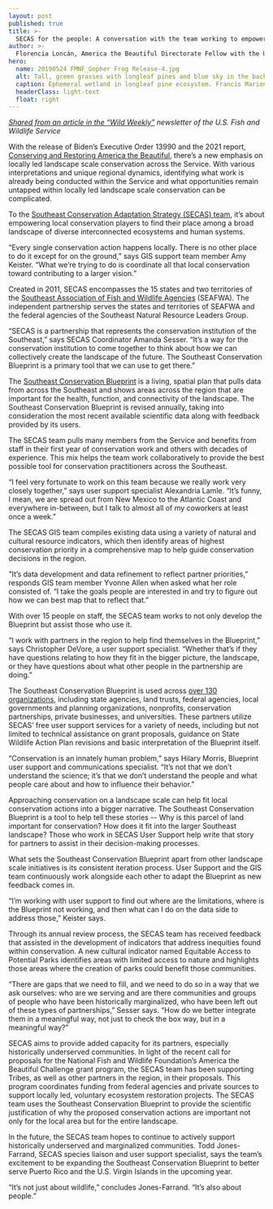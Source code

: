 ```yaml
---
layout: post
published: true
title: >-
  SECAS for the people: A conversation with the team working to empower communities
author: >-
  Florencia Loncán, America the Beautiful Directorate Fellow with the U.S. Fish and Wildlife Service
hero:
  name: 20190524 FMNF_Gopher Frog Release-4.jpg
  alt: Tall, green grasses with longleaf pines and blue sky in the background.
  caption: Ephemeral wetland in longleaf pine ecosystem. Francis Marion National Forest, South Carolina. <a href="https://www.fws.gov/media/ephemeral-wetland-longleaf-pine-ecosystem">Photo</a> by Melanie Olds, 2019.
  headerClass: light-text
  float: right
---
```

_[Shared from an article in the “Wild Weekly”](https://www.fws.gov/story/2022-08/southeast-conservation-adaptation-strategy-people) newsletter of the U.S. Fish and Wildlife Service_

With the release of Biden’s Executive Order 13990 and the 2021 report, [Conserving and Restoring America the Beautiful](https://www.doi.gov/sites/doi.gov/files/report-conserving-and-restoring-america-the-beautiful-2021.pdf), there’s a new emphasis on locally led landscape scale conservation across the Service. With various interpretations and unique regional dynamics, identifying what work is already being conducted within the Service and what opportunities remain untapped within locally led landscape scale conservation can be complicated.<!--more-->

To the [Southeast Conservation Adaptation Strategy (SECAS) team](https://secassoutheast.org/staff), it’s about empowering local conservation players to find their place among a  broad landscape of diverse interconnected ecosystems and human systems.

“Every single conservation action happens locally. There is no other place to do it except for on the ground,” says GIS support team member Amy Keister. “What we’re trying to do is coordinate all that local conservation toward contributing to a larger vision.”

Created in 2011, SECAS encompasses the 15 states and two territories of the [Southeast Association of Fish and Wildlife Agencies](https://seafwa.org/) (SEAFWA). The independent partnership serves the states and territories of SEAFWA and the federal agencies of the Southeast Natural Resource Leaders Group.

“SECAS is a partnership that represents the conservation institution of the Southeast,” says SECAS Coordinator Amanda Sesser. “It’s a way for the conservation institution to come together to think about how we can collectively create the landscape of the future. The Southeast Conservation Blueprint is a primary tool that we can use to get there.”

The [Southeast Conservation Blueprint](https://secassoutheast.org/blueprint) is a living, spatial plan that pulls data from across the Southeast and shows areas across the region that are important for the health, function, and connectivity of the landscape. The Southeast Conservation Blueprint is revised annually, taking into consideration the most recent available scientific data along with feedback provided by its users.

The SECAS team pulls many members from the Service and benefits from staff in their first year of conservation work and others with decades of experience. This mix helps the team work collaboratively to provide the best possible tool for conservation practitioners across the Southeast.

“I feel very fortunate to work on this team because we really work very closely together,” says  user support specialist Alexandria Lamle. “It’s funny, I mean, we are spread out from New Mexico to the Atlantic Coast and everywhere in-between, but I talk to almost all of my coworkers at least once a week.”

The SECAS GIS team compiles existing data using a variety of natural  and cultural resource indicators, which then identify areas of highest conservation priority in a comprehensive map to help guide conservation decisions in the region. 

"It’s data development and data refinement to reflect partner priorities,” responds GIS team member Yvonne Allen when asked what her role consisted of. “I take the goals people are interested in and try to figure out how we can best map that to reflect that.”

With over 15 people on staff, the SECAS team works to not only develop the Blueprint but assist those who use it.

“I work with partners in the region to help find themselves in the Blueprint,” says Christopher DeVore, a user support specialist. “Whether that’s if they have questions relating to how they fit in the bigger picture, the landscape, or they have questions about what other people in the partnership are doing.”

The Southeast Conservation Blueprint is used across [over 130 organizations](https://secassoutheast.org/organizations-using-the-blueprint), including state agencies, land trusts, federal agencies, local governments and planning organizations, nonprofits, conservation partnerships, private businesses, and universities. These partners utilize SECAS’ free user support services for a variety of needs, including but not limited to technical assistance on grant proposals, guidance on State Wildlife Action Plan revisions and basic interpretation of the Blueprint itself.

“Conservation is an innately human problem,” says Hilary Morris, Blueprint user support and communications specialist. “It’s not that we don’t understand the science; it’s that we don’t understand the people and what people care about and how to influence their behavior.”

Approaching conservation on a landscape scale can help fit local conservation actions into a bigger narrative. The Southeast Conservation Blueprint is a tool to help tell these stories -- Why is this parcel of land important for conservation? How does it fit into the larger Southeast landscape? Those who work in SECAS User Support help write that story for partners to assist in their decision-making processes. 

What sets the Southeast Conservation Blueprint apart from other landscape scale initiatives is its consistent iteration process. User Support and the GIS team continuously work alongside each other to adapt the Blueprint as new feedback comes in.

“I’m working with user support to find out where are the limitations, where is the Blueprint not working, and then what can I do on the data side to address those,” Keister says.

Through its annual review process, the SECAS team has received feedback that assisted in the development of indicators that address inequities found within conservation. A new cultural indicator named Equitable Access to Potential Parks identifies areas with limited access to nature and highlights those areas where the creation of parks could benefit those communities.

“There are gaps that we need to fill, and we need to do so in a way that we ask ourselves: who are we serving and are there communities and groups of people who have been historically marginalized, who have been left out of these types of partnerships,” Sesser says. “How do we better integrate them in a meaningful way, not just to check the box way, but in a meaningful way?”

SECAS aims to provide added capacity for its partners, especially historically underserved communities. In light of the recent call for proposals for the National Fish and Wildlife Foundation’s America the Beautiful Challenge grant program, the SECAS team has been supporting Tribes, as well as other partners in the region, in their proposals. This program coordinates funding from federal agencies and private sources to support locally led, voluntary ecosystem restoration projects. The SECAS team uses the Southeast Conservation Blueprint to provide the scientific justification of why the proposed conservation actions are important not only for the local area but for the entire landscape. 

In the future, the SECAS team hopes to continue to actively support historically underserved and marginalized communities. Todd Jones-Farrand, SECAS species liaison and user support specialist, says the team’s excitement to be expanding the Southeast Conservation Blueprint to better serve Puerto Rico and the U.S. Virgin Islands in the upcoming year.

“It’s not just about wildlife,” concludes Jones-Farrand. “It’s also about people.”
